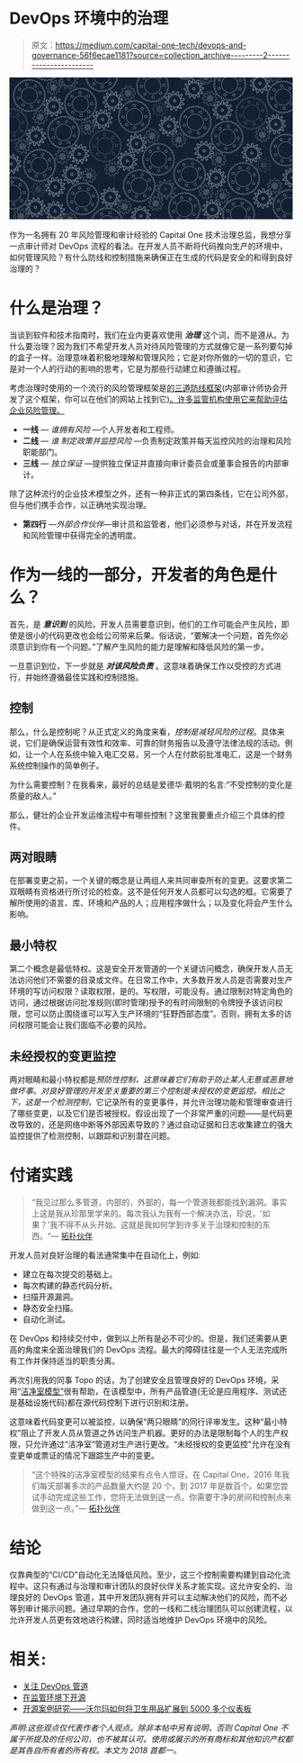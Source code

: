 # DevOps 环境中的治理

> 原文：<https://medium.com/capital-one-tech/devops-and-governance-56f6ecae1181?source=collection_archive---------2----------------------->

![](img/2802b49e21dd3c0a9b36c32255ffd7a7.png)

作为一名拥有 20 年风险管理和审计经验的 Capital One 技术治理总监，我想分享一点审计师对 DevOps 流程的看法。在开发人员不断将代码推向生产的环境中，如何管理风险？有什么防线和控制措施来确保正在生成的代码是安全的和得到良好治理的？

# 什么是治理？

当谈到软件和技术指南时，我们在业内更喜欢使用 ***治理*** 这个词，而不是遵从。为什么要治理？因为我们不希望开发人员对待风险管理的方式就像它是一系列要勾掉的盒子一样。治理意味着积极地理解和管理风险；它是对你所做的一切的意识，它是对一个人的行动的影响的思考，它是为那些行动建立和遵循过程。

考虑治理时使用的一个流行的风险管理框架是[的三道防线框架](https://global.theiia.org/standards-guidance/recommended-guidance/Pages/The-Three-Lines-of-Defense-in-Effective-Risk-Management-and-Control.aspx)(内部审计师协会开发了这个框架，你可以在他们的网站上找到它[)。许多监管机构使用它来帮助评估企业风险管理。](https://na.theiia.org/Pages/IIAHome.aspx)

*   **一线** — *谁拥有风险* —个人开发者和工程师。
*   **二线** — *谁* *制定政策并监控风险* —负责制定政策并每天监控风险的治理和风险职能部门。
*   **三线** — *独立保证* —提供独立保证并直接向审计委员会或董事会报告的内部审计。

除了这种流行的企业技术模型之外，还有一种非正式的第四条线，它在公司外部，但与他们携手合作，以正确地实现治理。

*   **第四行** *—外部合作伙伴*—审计员和监管者，他们必须参与对话，并在开发流程和风险管理中获得完全的透明度。

# 作为一线的一部分，开发者的角色是什么？

首先，是 ***意识到*** 的风险。开发人员需要意识到，他们的工作可能会产生风险，即使是很小的代码更改也会给公司带来后果。俗话说，“要解决一个问题，首先你必须意识到你有一个问题。”了解产生风险的能力是理解和降低风险的第一步。

一旦意识到位，下一步就是 ***对该风险负责*** 。这意味着确保工作以受控的方式进行，并始终遵循最佳实践和控制措施。

## 控制

那么，什么是控制呢？从正式定义的角度来看，*控制是减轻风险的过程*。具体来说，它们是确保运营有效性和效率、可靠的财务报告以及遵守法律法规的活动。例如，让一个人在系统中输入电汇交易，另一个人在付款前批准电汇，这是一个财务系统控制操作的简单例子。

为什么需要控制？在我看来，最好的总结是爱德华·戴明的名言:“不受控制的变化是质量的敌人。”

那么，健壮的企业开发运维流程中有哪些控制？这里我要重点介绍三个具体的控件。

## 两对眼睛

在部署变更之前，一个关键的概念是让两组人来共同审查所有的变更。这要求第二双眼睛有资格进行所讨论的检查。这不是任何开发人员都可以勾选的框。它需要了解所使用的语言、库、环境和产品的人；应用程序做什么；以及变化将会产生什么影响。

## 最小特权

第二个概念是最低特权。这是安全开发管道的一个关键访问概念，确保开发人员无法访问他们不需要的目录或文件。在日常工作中，大多数开发人员是否需要对生产环境的写访问权限？读取权限，是的。写权限，可能没有。通过限制对特定角色的访问，通过根据访问批准规则(即时管理)授予的有时间限制的令牌授予该访问权限，您可以防止围绕谁可以写入生产环境的“狂野西部态度”。否则，拥有太多的访问权限可能会让我们面临不必要的风险。

## 未经授权的变更监控

两对眼睛和最小特权都是*预防性控制，*这意味着它们有助于防止某人无意或恶意地做坏事。对良好管理的开发至关重要的第三个控制是未授权的变更监控。相比之下，这是一个*检测控制*，它记录所有的变更事件，并允许治理功能和管理审查进行了哪些变更，以及它们是否被授权。假设出现了一个非常严重的问题——是代码更改导致的，还是网络中断等外部因素导致的？通过自动证据和日志收集建立的强大监控提供了检测控制，以跟踪和识别潜在问题。

# 付诸实践

> “我见过那么多管道，内部的，外部的，每一个管道我都能找到漏洞。事实上这是我从珍那里学来的。每次我认为我有一个解决办法，珍说，'如果？'我不得不从头开始。这就是我如何学到许多关于治理和控制的东西。“— [拓扑伙伴](https://twitter.com/TopoPal)

开发人员对良好治理的看法通常集中在自动化上，例如:

*   建立在每次提交的基础上。
*   每次构建的静态代码分析。
*   扫描开源漏洞。
*   静态安全扫描。
*   自动化测试。

在 DevOps 和持续交付中，做到以上所有是必不可少的。但是，我们还需要从更高的角度来全面治理我们的 DevOps 流程。最大的障碍往往是一个人无法完成所有工作并保持适当的职责分离。

再次引用我的同事 Topo 的话，为了创建安全且管理良好的 DevOps 环境，采用“[洁净室模型”](https://www.informationweek.com/devops/capital-one-devops-at-its-core/d/d-id/1330515)很有帮助，在该模型中，所有产品管道(无论是应用程序、测试还是基础设施代码)都在源代码控制下进行识别和注册。

这意味着代码变更可以被监控，以确保“两只眼睛”的同行评审发生。这种“最小特权”阻止了开发人员从管道之外访问生产机器。更好的办法是限制每个人的生产权限，只允许通过“洁净室”管道对生产进行更改。“未经授权的变更监控”允许在没有变更单或票证的情况下跟踪生产中的变更。

> “这个特殊的洁净室模型的结果有点令人惊讶。在 Capital One，2016 年我们每天部署多次的产品数量大约是 20 个，到 2017 年是数百个。如果您尝试手动完成这些工作，您将无法做到这一点。你需要干净的房间和控制点来做到这一点。”— [拓扑伙伴](https://twitter.com/TopoPal)

# 结论

仅靠典型的“CI/CD”自动化无法降低风险。至少，这三个控制需要构建到自动化流程中。这只有通过与治理和审计团队的良好伙伴关系才能实现。这允许安全的、治理良好的 DevOps 管道，其中开发团队拥有并可以主动解决他们的风险，而不必等到审计揭示问题。通过早期的合作，您的一线和二线治理团队可以创建流程，以允许开发人员更有效地进行构建，同时适当地维护 DevOps 环境中的风险。

# 相关:

*   [关注 DevOps 管道](/capital-one-developers/focusing-on-the-devops-pipeline-topo-pal-833d15edf0bd)
*   [在监管环境下开源](/capital-one-developers/open-source-in-a-regulated-environment-dc4b4d9af3f8)
*   [开源案例研究——沃尔玛如何将卫生用品扩展到 5000 多个仪表板](/capital-one-developers/how-walmart-scaled-hygieia-the-open-source-devops-dashboard-tool-4fd65f0f589)

*声明:这些观点仅代表作者个人观点。除非本帖中另有说明，否则 Capital One 不属于所提及的任何公司，也不被其认可。使用或展示的所有商标和其他知识产权都是其各自所有者的所有权。本文为 2018 首都一。*